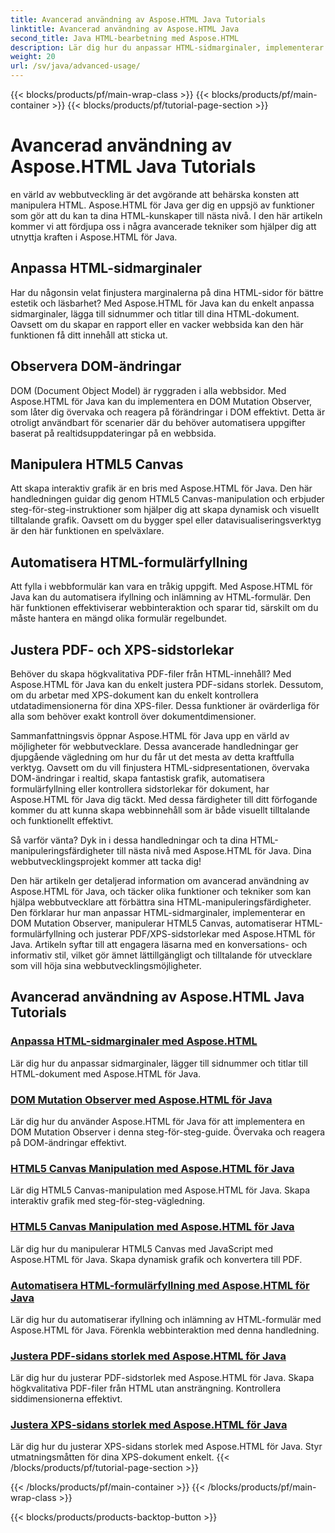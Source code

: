 ```yaml
---
title: Avancerad användning av Aspose.HTML Java Tutorials
linktitle: Avancerad användning av Aspose.HTML Java
second_title: Java HTML-bearbetning med Aspose.HTML
description: Lär dig hur du anpassar HTML-sidmarginaler, implementerar en DOM Mutation Observer, manipulerar HTML5 Canvas, automatiserar HTML-formulärfyllning och mer med Aspose.HTML Java.
weight: 20
url: /sv/java/advanced-usage/
---
```


{{< blocks/products/pf/main-wrap-class >}}
{{< blocks/products/pf/main-container >}}
{{< blocks/products/pf/tutorial-page-section >}}

# Avancerad användning av Aspose.HTML Java Tutorials


en värld av webbutveckling är det avgörande att behärska konsten att manipulera HTML. Aspose.HTML för Java ger dig en uppsjö av funktioner som gör att du kan ta dina HTML-kunskaper till nästa nivå. I den här artikeln kommer vi att fördjupa oss i några avancerade tekniker som hjälper dig att utnyttja kraften i Aspose.HTML för Java.

## Anpassa HTML-sidmarginaler

Har du någonsin velat finjustera marginalerna på dina HTML-sidor för bättre estetik och läsbarhet? Med Aspose.HTML för Java kan du enkelt anpassa sidmarginaler, lägga till sidnummer och titlar till dina HTML-dokument. Oavsett om du skapar en rapport eller en vacker webbsida kan den här funktionen få ditt innehåll att sticka ut.

## Observera DOM-ändringar

DOM (Document Object Model) är ryggraden i alla webbsidor. Med Aspose.HTML för Java kan du implementera en DOM Mutation Observer, som låter dig övervaka och reagera på förändringar i DOM effektivt. Detta är otroligt användbart för scenarier där du behöver automatisera uppgifter baserat på realtidsuppdateringar på en webbsida.

## Manipulera HTML5 Canvas

Att skapa interaktiv grafik är en bris med Aspose.HTML för Java. Den här handledningen guidar dig genom HTML5 Canvas-manipulation och erbjuder steg-för-steg-instruktioner som hjälper dig att skapa dynamisk och visuellt tilltalande grafik. Oavsett om du bygger spel eller datavisualiseringsverktyg är den här funktionen en spelväxlare.

## Automatisera HTML-formulärfyllning

Att fylla i webbformulär kan vara en tråkig uppgift. Med Aspose.HTML för Java kan du automatisera ifyllning och inlämning av HTML-formulär. Den här funktionen effektiviserar webbinteraktion och sparar tid, särskilt om du måste hantera en mängd olika formulär regelbundet.

## Justera PDF- och XPS-sidstorlekar

Behöver du skapa högkvalitativa PDF-filer från HTML-innehåll? Med Aspose.HTML för Java kan du enkelt justera PDF-sidans storlek. Dessutom, om du arbetar med XPS-dokument kan du enkelt kontrollera utdatadimensionerna för dina XPS-filer. Dessa funktioner är ovärderliga för alla som behöver exakt kontroll över dokumentdimensioner.

Sammanfattningsvis öppnar Aspose.HTML för Java upp en värld av möjligheter för webbutvecklare. Dessa avancerade handledningar ger djupgående vägledning om hur du får ut det mesta av detta kraftfulla verktyg. Oavsett om du vill finjustera HTML-sidpresentationen, övervaka DOM-ändringar i realtid, skapa fantastisk grafik, automatisera formulärfyllning eller kontrollera sidstorlekar för dokument, har Aspose.HTML för Java dig täckt. Med dessa färdigheter till ditt förfogande kommer du att kunna skapa webbinnehåll som är både visuellt tilltalande och funktionellt effektivt.

Så varför vänta? Dyk in i dessa handledningar och ta dina HTML-manipuleringsfärdigheter till nästa nivå med Aspose.HTML för Java. Dina webbutvecklingsprojekt kommer att tacka dig!

Den här artikeln ger detaljerad information om avancerad användning av Aspose.HTML för Java, och täcker olika funktioner och tekniker som kan hjälpa webbutvecklare att förbättra sina HTML-manipuleringsfärdigheter. Den förklarar hur man anpassar HTML-sidmarginaler, implementerar en DOM Mutation Observer, manipulerar HTML5 Canvas, automatiserar HTML-formulärfyllning och justerar PDF/XPS-sidstorlekar med Aspose.HTML för Java. Artikeln syftar till att engagera läsarna med en konversations- och informativ stil, vilket gör ämnet lättillgängligt och tilltalande för utvecklare som vill höja sina webbutvecklingsmöjligheter.

## Avancerad användning av Aspose.HTML Java Tutorials
### [Anpassa HTML-sidmarginaler med Aspose.HTML](./css-extensions-adding-title-page-number/)
Lär dig hur du anpassar sidmarginaler, lägger till sidnummer och titlar till HTML-dokument med Aspose.HTML för Java.
### [DOM Mutation Observer med Aspose.HTML för Java](./dom-mutation-observer-observing-node-additions/)
Lär dig hur du använder Aspose.HTML för Java för att implementera en DOM Mutation Observer i denna steg-för-steg-guide. Övervaka och reagera på DOM-ändringar effektivt.
### [HTML5 Canvas Manipulation med Aspose.HTML för Java](./html5-canvas-manipulation-using-code/)
Lär dig HTML5 Canvas-manipulation med Aspose.HTML för Java. Skapa interaktiv grafik med steg-för-steg-vägledning.
### [HTML5 Canvas Manipulation med Aspose.HTML för Java](./html5-canvas-manipulation-using-javascript/)
Lär dig hur du manipulerar HTML5 Canvas med JavaScript med Aspose.HTML för Java. Skapa dynamisk grafik och konvertera till PDF.
### [Automatisera HTML-formulärfyllning med Aspose.HTML för Java](./html-form-editor-filling-submitting-forms/)
Lär dig hur du automatiserar ifyllning och inlämning av HTML-formulär med Aspose.HTML för Java. Förenkla webbinteraktion med denna handledning.
### [Justera PDF-sidans storlek med Aspose.HTML för Java](./adjust-pdf-page-size/)
Lär dig hur du justerar PDF-sidstorlek med Aspose.HTML för Java. Skapa högkvalitativa PDF-filer från HTML utan ansträngning. Kontrollera siddimensionerna effektivt.
### [Justera XPS-sidans storlek med Aspose.HTML för Java](./adjust-xps-page-size/)
Lär dig hur du justerar XPS-sidans storlek med Aspose.HTML för Java. Styr utmatningsmåtten för dina XPS-dokument enkelt.
{{< /blocks/products/pf/tutorial-page-section >}}

{{< /blocks/products/pf/main-container >}}
{{< /blocks/products/pf/main-wrap-class >}}

{{< blocks/products/products-backtop-button >}}
